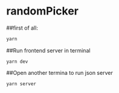 # randomPicker
##first of all:
```bash
yarn
```

##Run frontend server in terminal
```
yarn dev
```

##Open another termina to run json server
```
yarn server
```
